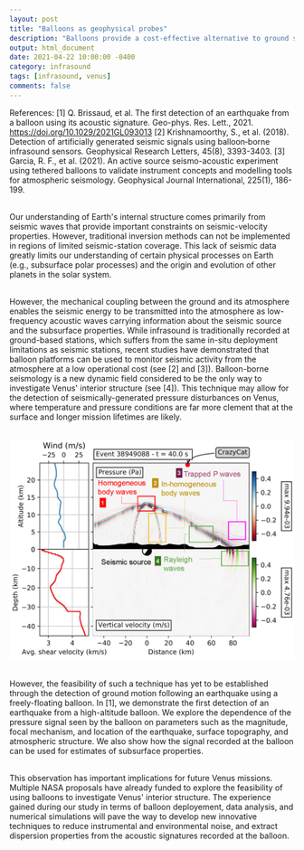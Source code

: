 ```yaml
---
layout: post
title: "Balloons as geophysical probes"
description: "Balloons provide a cost-effective alternative to ground stations to monitor geophysical events."
output: html_document
date: 2021-04-22 10:00:00 -0400
category: infrasound
tags: [infrasound, venus]
comments: false
---
```


References:
[1] Q. Brissaud, et al.  The first detection of an earthquake from a balloon using its acoustic signature. Geo-phys. Res. Lett., 2021.
<https://doi.org/10.1029/2021GL093013>
[2] Krishnamoorthy, S., et al. (2018). Detection of artificially generated seismic signals using balloon‐borne infrasound sensors. Geophysical Research Letters, 45(8), 3393-3403.
[3] Garcia, R. F., et al. (2021). An active source seismo-acoustic experiment using tethered balloons to validate instrument concepts and modelling tools for atmospheric seismology. Geophysical Journal International, 225(1), 186-199.<br><br>


Our understanding of Earth's internal structure comes primarily from seismic waves that provide important constraints on seismic-velocity properties. However, traditional inversion methods can not be implemented in regions of limited seismic-station coverage. This lack of seismic data greatly limits our understanding of certain physical processes on Earth (e.g., subsurface polar processes) and the origin and evolution of other planets in the solar system. <br><br>

However, the mechanical coupling between the ground and its atmosphere enables the seismic energy to be transmitted into the atmosphere as low-frequency acoustic waves carrying information about the seismic source and the subsurface properties. While infrasound is traditionally recorded at ground-based stations, which suffers from the same in-situ deployment limitations as seismic stations, recent studies have demonstrated that balloon platforms can be used to monitor seismic activity from the atmosphere at a low operational cost (see [2] and [3]). Balloon-borne seismology is a new dynamic field considered to be the only way to investigate Venus' interior structure (see [4]). This technique may allow for the detection of seismically-generated pressure disturbances on Venus, where temperature and pressure conditions are far more clement that at the surface and longer mission lifetimes are likely.<br><br>

![Seismo-acoustic wavefield excited by a shallow earthquake.](/images/description_wavefield.png)<br><br>

However, the feasibility of such a technique has yet to be established through the detection of ground motion following an earthquake using a freely-floating balloon. In [1], we demonstrate the first detection of an earthquake from a high-altitude balloon. We explore the dependence of the pressure signal seen by the balloon on parameters such as the magnitude, focal mechanism, and location of the earthquake, surface topography, and atmospheric structure. We also show how the signal recorded at the balloon can be used for estimates of subsurface properties.<br><br>

This observation has important implications for future Venus missions. Multiple NASA proposals have already funded to explore the feasibility of using balloons to investigate Venus' interior structure. The experience gained during our study in terms of balloon deployement, data analysis, and numerical simulations will pave the way to develop new innovative techniques to reduce instrumental and environmental noise, and extract dispersion properties from the acoustic signatures recorded at the balloon.